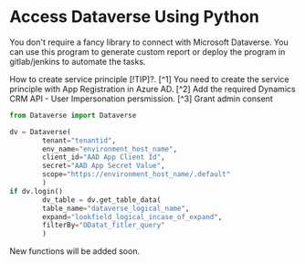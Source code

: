 # Access Dataverse Using Python 

You don't require a fancy library to connect with Microsoft Dataverse. You can use this program to generate custom report or deploy the program in gitlab/jenkins to automate the tasks.

How to create service principle [!TIP]?.
        [^1] You need to create the service principle with App Registration in Azure AD.
        [^2] Add the required Dynamics CRM API - User Impersonation persmission.
        [^3] Grant admin consent

```python
from Dataverse import Dataverse

dv = Dataverse(
        tenant="tenantid",
        env_name="environment_host_name",
        client_id="AAD App Client Id",
        secret="AAD App Secret Value",
        scope="https://environment_host_name/.default"
        )
if dv.login()
        dv_table = dv.get_table_data(
        table_name="dataverse_logical_name",
        expand="lookfield_logical_incase_of_expand",
        filterBy="ODatat_fitler_query"
        )

```
New functions will be added soon.
